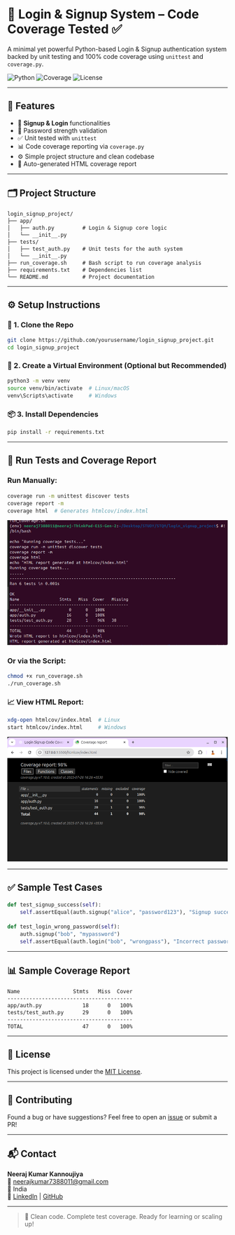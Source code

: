 # 🔐 Login & Signup System – Code Coverage Tested ✅

A minimal yet powerful Python-based Login & Signup authentication system backed by unit testing and 100% code coverage using `unittest` and `coverage.py`.

![Python](https://img.shields.io/badge/python-3.8%2B-blue.svg)
![Coverage](https://img.shields.io/badge/coverage-100%25-brightgreen)
![License](https://img.shields.io/badge/license-MIT-green)

---

## 📌 Features

- 🔐 **Signup & Login** functionalities
- 📏 Password strength validation
- ✅ Unit tested with `unittest`
- 📊 Code coverage reporting via `coverage.py`
- ⚙️ Simple project structure and clean codebase
- 📁 Auto-generated HTML coverage report

---

## 🗂️ Project Structure

```
login_signup_project/
├── app/
│   ├── auth.py         # Login & Signup core logic
│   └── __init__.py
├── tests/
│   ├── test_auth.py    # Unit tests for the auth system
│   └── __init__.py
├── run_coverage.sh     # Bash script to run coverage analysis
├── requirements.txt    # Dependencies list
└── README.md           # Project documentation
```

---

## ⚙️ Setup Instructions

### 🔧 1. Clone the Repo

```bash
git clone https://github.com/yourusername/login_signup_project.git
cd login_signup_project
```

### 🐍 2. Create a Virtual Environment (Optional but Recommended)

```bash
python3 -m venv venv
source venv/bin/activate  # Linux/macOS
venv\Scripts\activate     # Windows
```

### 📦 3. Install Dependencies

```bash
pip install -r requirements.txt
```

---

## 🧪 Run Tests and Coverage Report

### Run Manually:
```bash
coverage run -m unittest discover tests
coverage report -m
coverage html  # Generates htmlcov/index.html
```
![Dashboard Screenshot](P1.jpg)  

### Or via the Script:
```bash
chmod +x run_coverage.sh
./run_coverage.sh
```

### 📈 View HTML Report:
```bash
xdg-open htmlcov/index.html  # Linux
start htmlcov/index.html     # Windows
```

![Dashboard Screenshot](P2.jpg)  

---

## ✅ Sample Test Cases

```python
def test_signup_success(self):
    self.assertEqual(auth.signup("alice", "password123"), "Signup successful")

def test_login_wrong_password(self):
    auth.signup("bob", "mypassword")
    self.assertEqual(auth.login("bob", "wrongpass"), "Incorrect password")
```

---

## 📊 Sample Coverage Report

```
Name                 Stmts   Miss  Cover
----------------------------------------
app/auth.py             18      0   100%
tests/test_auth.py      29      0   100%
----------------------------------------
TOTAL                   47      0   100%
```

---

## 📄 License

This project is licensed under the [MIT License](LICENSE).

---

## 🙌 Contributing

Found a bug or have suggestions? Feel free to open an [issue](https://github.com/yourusername/login_signup_project/issues) or submit a PR!

---

## 📬 Contact

**Neeraj Kumar Kannoujiya**  
📧 neerajkumar7388011@gmail.com  
📍 India  
🔗 [LinkedIn](https://www.linkedin.com/in/neerajkumarkannoujiya) | [GitHub](https://github.com/neerajkumarkannoujiya)

---

> 🚀 Clean code. Complete test coverage. Ready for learning or scaling up!
